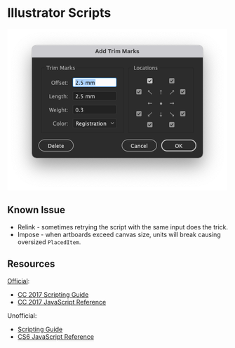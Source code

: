 Illustrator Scripts
===================

![add-trim-marks](../art/add-trim-marks.png)

Known Issue
-----------

* Relink - sometimes retrying the script with the same input does the trick.
* Impose - when artboards exceed canvas size, units will break causing oversized `PlacedItem`.

Resources
---------

[Official](https://www.adobe.com/devnet/illustrator/scripting.html):
* [CC 2017 Scripting Guide](https://www.adobe.com/content/dam/acom/en/devnet/illustrator/pdf/AI_ScriptGd_2017.pdf)
* [CC 2017 JavaScript Reference](https://www.adobe.com/content/dam/acom/en/devnet/illustrator/pdf/Illustrator_JavaScript_Scripting_Reference_2017.pdf)

Unofficial:
* [Scripting Guide](https://ai-scripting.docsforadobe.dev/)
* [CS6 JavaScript Reference](http://jongware.mit.edu/iljscs6html/iljscs6/inxx.html)